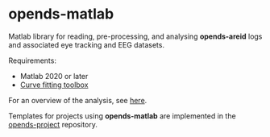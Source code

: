 # opends-matlab

Matlab library for reading, pre-processing, and analysing **opends-areid** logs and associated eye tracking and EEG datasets.

Requirements: 
* Matlab 2020 or later
* [Curve fitting toolbox](https://uk.mathworks.com/help/curvefit/index.html)

For an overview of the analysis, see [here](https://docs.google.com/document/d/1Y7EXYPCT4p_7c9B9hal0Tlx_BzFB3Pv3TfV8HZLXm18/edit#heading=h.gbbdz9j5rk1u).

Templates for projects using **opends-matlab** are implemented in the [opends-project](https://github.com/neurocoglab/opends-project) repository.
